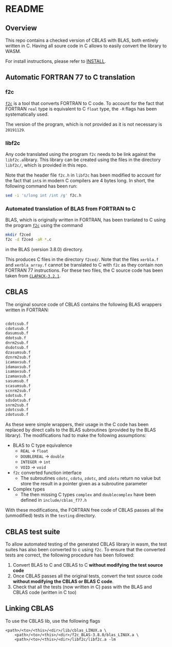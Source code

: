 # README

## Overview

This repo contains a checked version of CBLAS with BLAS, both entirely written
in C. Having all soure code in C allows to easily convert the library to WASM.

For install instructions, please refer to [INSTALL](./INSTALL.md).

## Automatic FORTRAN 77 to C translation

### f2c

[`f2c`](https://www.netlib.org/f2c/) is a tool that converts FORTRAN to C code.
To account for the fact that FORTRAN `real` type is equivalent to C `float`
type, the `-R` flags has been systematically used.

The version of the program, which is not provided as it is not necessary is
`20191129`.

### libf2c

Any code translated using the program `f2c` needs to be link against the
`libf2c.a`library. This library can be created using the files in the directory
`libf2c/`, which is provided in this repo.

Note that the header file `f2c.h` in `libf2c` has been modified to account for
the fact that `int`s in modern C compilers are 4 bytes long. In short, the
following command has been run:

```bash
sed -i 's/long int /int /g' f2c.h
```

### Automated translation of BLAS from FORTRAN to C

BLAS, which is originally written in FORTRAN, has been tranlated to C using the
program [`f2c`](https://www.netlib.org/f2c/) using the command

```bash
mkdir f2ced
f2c -d f2ced -aR *.c
```

in the BLAS (version 3.8.0) directory.

This produces C files in the directory `f2ced/`. Note that the files `xerbla.f`
and `xerbla_array.f` cannot be translated to C with `f2c` as they contain non
FORTRAN 77 instructions. For these two files, the C source code has been taken
from [`CLAPACK-3.2.1`](https://www.netlib.org/clapack/).

## CBLAS

The original source code of CBLAS contains the following  BLAS wrappers written
in FORTRAN:

```bash

cdotcsub.f
cdotusub.f
dasumsub.f
ddotsub.f
dnrm2sub.f
dsdotsub.f
dzasumsub.f
dznrm2sub.f
icamaxsub.f
idamaxsub.f
isamaxsub.f
izamaxsub.f
sasumsub.f
scasumsub.f
scnrm2sub.f
sdotsub.f
sdsdotsub.f
snrm2sub.f
zdotcsub.f
zdotusub.f

```

As these were simple wrappers, their usage in the C code has been replaced
by direct calls to the BLAS subroutines (provided by the BLAS library). The
modifications had to make the following assumptions:

* BLAS to C type equivalence
  * `REAL` -> `float`
  * `DOUBLEREAL` -> `double`
  * `INTEGER` -> `int`
  * `VOID` -> `void`
* `f2c` converted function interface
  * The subroutines `cdotc`, `cdotu`, `zdotc`, and `zdotu` return no value but
    store the result in a pointer given as a subroutine parameter
* Complex types
  * The then missing C types `complex` and `doublecomplex` have been defined
    in `include/cblas_f77.h`

With these modifications, the FORTRAN free code of CBLAS passes all the
(unmodified) tests in the `testing` directory.

## CBLAS test suite

To allow automated testing of the generated CBLAS library in wasm, the test
suites has also been converted to c using `f2c`. To ensure that the converted
tests are correct, the following procedure has been followed:

1. Convert BLAS to C and CBLAS to C **without modifying the test source code**
2. Once CBLAS passes all the original tests, convert the test source code
  **without modifying the CBLAS or BLAS C code**.
3. Check that all the tests (now written in C) pass with the BLAS and CBLAS
  code (written in C too)

## Linking CBLAS

To use the CBLAS lib, use the following flags

```
<path>/<to>/<this>/<dir>/lib/cblas_LINUX.a \
    <path>/<to>/<this>/<dir>/f2c_BLAS-3.8.0/blas_LINUX.a \
    <path>/<to>/<this>/<dir>/libf2c/libf2c.a -lm
```
